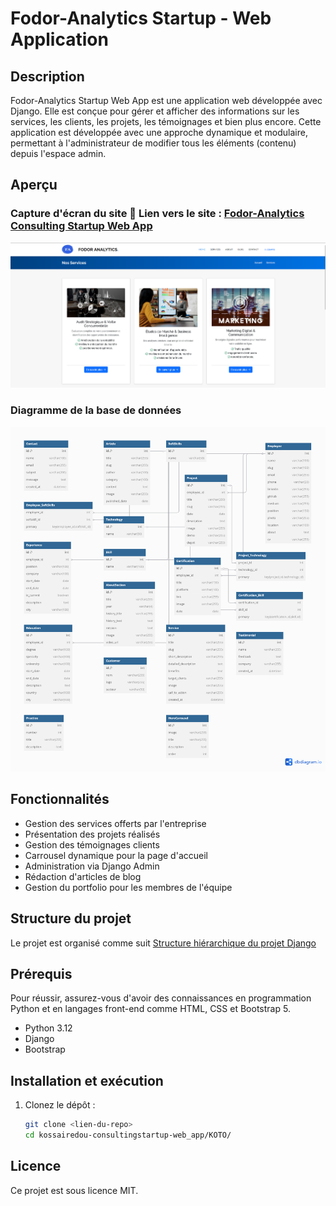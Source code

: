 # Fodor-Analytics Startup - Web Application

## Description
Fodor-Analytics Startup Web App est une application web développée avec Django. Elle est conçue pour gérer et afficher des informations sur les services, les clients, les projets, les témoignages et bien plus encore. Cette application est développée avec une approche dynamique et modulaire, permettant à l'administrateur de modifier tous les éléments (contenu) depuis l'espace admin.

## Aperçu
### Capture d'écran du site 🔗 **Lien vers le site :** [Fodor-Analytics Consulting Startup Web App](https://www.fodor360.fr/portfolio/aliou_diallo/)

![Capture d'écran du site](KOTO/media/site.png)

### Diagramme de la base de données
![Diagramme de la base de données](KOTO/media/fodor-Analytics.png)




## Fonctionnalités
- Gestion des services offerts par l'entreprise
- Présentation des projets réalisés
- Gestion des témoignages clients
- Carrousel dynamique pour la page d'accueil
- Administration via Django Admin
- Rédaction d'articles de blog
- Gestion du portfolio pour les membres de l'équipe

## Structure du projet
Le projet est organisé comme suit [Structure hiérarchique du projet Django](https://gitingest.com/kossaiRedou/ConsultingStartup-Web_App)

## Prérequis

Pour réussir, assurez-vous d'avoir des connaissances en programmation Python et en langages front-end comme HTML, CSS et Bootstrap 5.

- Python 3.12
- Django
- Bootstrap

## Installation et exécution

1. Clonez le dépôt :

   ```sh
   git clone <lien-du-repo>
   cd kossairedou-consultingstartup-web_app/KOTO/

## Licence

Ce projet est sous licence MIT.

